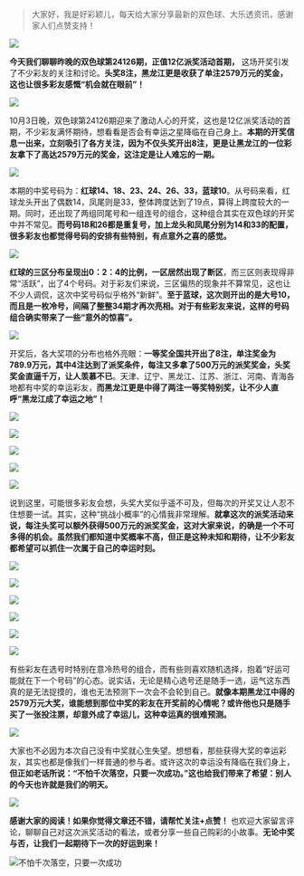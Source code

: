 > 大家好，我是好彩颖儿，每天给大家分享最新的双色球、大乐透资讯，感谢家人们点赞支持！


![](https://cdn.jsdelivr.net/gh/wangwenjie1314/PicCDN/2024-11-4/1730676125510-image.png)



**今天我们聊聊昨晚的双色球第24126期，正值12亿派奖活动首期，** 这场开奖引发了不少彩友的关注和讨论。**头奖8注，黑龙江更是收获了单注2579万元的奖金，这也让很多彩友感慨“机会就在眼前”！**

![](https://cdn.jsdelivr.net/gh/wangwenjie1314/PicCDN/2024-11-4/1730675993914-image.png)




10月3日晚，双色球第24126期迎来了激动人心的开奖，这也是12亿派奖活动的首期，不少彩友满怀期待，想看看是否会有幸运之星降临在自己身上。**本期的开奖信息一出来，立刻吸引了各方关注，因为不仅头奖开出8注，更是让黑龙江的一位彩友拿下了高达2579万元的奖金，这注定是让人难忘的一期。**

![](https://cdn.jsdelivr.net/gh/wangwenjie1314/PicCDN/2024-11-4/1730676068554-image.png)



本期的中奖号码为：**红球14、18、23、24、26、33，蓝球10**。从号码来看，红球龙头开出了偶数14，凤尾则是33，整体跨度达到了19点，算得上跨度较大的一期。同时，还出现了两组同尾号和一组连号的组合，这种组合其实在双色球的开奖中并不常见。**而号码18和26都是重复号，加上龙头和凤尾分别为14和33的配置，很多彩友也都觉得号码的安排有些特别，有点意外之喜的感觉。**

![](https://cdn.jsdelivr.net/gh/wangwenjie1314/PicCDN/2024-11-4/1730676059334-image.png)


**红球的三区分布呈现出0：2：4的比例，一区居然出现了断区**，而三区则表现得非常“活跃”，出了4个号码。对于彩友们来说，三区偏热的现象并不算常见，这也让不少人调侃，这次中奖号码似乎格外“新鲜”。**至于蓝球，这次则开出的是大号10，而且是一枚冷号，间隔了整整34期才再次亮相。对于有些彩友来说，这样的号码组合确实带来了一些“意外的惊喜”。**



![](https://cdn.jsdelivr.net/gh/wangwenjie1314/PicCDN/2024-11-4/1730676411095-image.png)



开奖后，各大奖项的分布也格外亮眼：**一等奖全国共开出了8注，单注奖金为789.9万元，其中4注达到了派奖条件，每注又多拿了500万元的派奖奖金，头奖奖金直逼千万，让人羡慕不已**。天津、辽宁、黑龙江、江苏、浙江、河南、青海各地都有中奖的幸运彩友，**而黑龙江更是中得了两注一等奖特别奖，让不少人直呼“黑龙江成了幸运之地”！**


![](https://cdn.jsdelivr.net/gh/wangwenjie1314/PicCDN/2024-11-4/1730676156659-image.png)


![](https://cdn.jsdelivr.net/gh/wangwenjie1314/PicCDN/2024-11-4/1730676164165-image.png)

![](https://cdn.jsdelivr.net/gh/wangwenjie1314/PicCDN/2024-11-4/1730676170342-image.png)

![](https://cdn.jsdelivr.net/gh/wangwenjie1314/PicCDN/2024-11-4/1730676177194-image.png)

![](https://cdn.jsdelivr.net/gh/wangwenjie1314/PicCDN/2024-11-4/1730676183976-image.png)


说到这里，可能很多彩友会想，头奖大奖似乎遥不可及，但每次的开奖又让人忍不住想要一试。其实，这种“挑战小概率”的心情我非常理解。**就拿这次的派奖活动来说，每注头奖可以额外获得500万元的派奖奖金，这对大家来说，的确是一个不可多得的机会。虽然我们都知道中奖概率不高，但正是这种未知和期待，让不少彩友都希望可以抓住一次属于自己的幸运时刻。**


![](https://cdn.jsdelivr.net/gh/wangwenjie1314/PicCDN/2024-11-4/1730676194365-image.png)

![](https://cdn.jsdelivr.net/gh/wangwenjie1314/PicCDN/2024-11-4/1730676200853-image.png)

![](https://cdn.jsdelivr.net/gh/wangwenjie1314/PicCDN/2024-11-4/1730676210049-image.png)

![](https://cdn.jsdelivr.net/gh/wangwenjie1314/PicCDN/2024-11-4/1730676215965-image.png)


![](https://cdn.jsdelivr.net/gh/wangwenjie1314/PicCDN/2024-11-4/1730676224605-image.png)


![](https://cdn.jsdelivr.net/gh/wangwenjie1314/PicCDN/2024-11-4/1730676235880-image.png)

有些彩友在选号时特别在意冷热号的组合，而有些则喜欢随机选择，抱着“好运可能就在下一个号码”的心态。说实话，无论是精心选号还是随手一选，运气这东西真的是无法捉摸的，谁也无法预测下一次会不会轮到自己。**就像本期黑龙江中得的2579万元大奖，谁能想到那位中奖的彩友在开奖前的心情呢？或许他也只是随手买了一张投注票，却意外成了幸运儿，这种幸运真的很难预测。**

![](https://cdn.jsdelivr.net/gh/wangwenjie1314/PicCDN/2024-11-4/1730675739034-image.png)

大家也不必因为本次自己没有中奖就心生失望。想想看，那些获得大奖的幸运彩友，其实也都是像我们一样普通的参与者。或许这次的幸运没有降临在我们身上，**但正如老话所说：“不怕千次落空，只要一次成功。”这也给我们带来了希望：别人的今天也许就是我们的明天。**


![](https://cdn.jsdelivr.net/gh/wangwenjie1314/PicCDN/2024-11-4/1730675782477-image.png)


**感谢大家的阅读！如果你觉得文章还不错，请帮忙关注+点赞！** 也欢迎大家留言评论，聊聊自己对这次派奖活动的看法，或者分享一些自己购彩的小故事。**无论中奖与否，让我们一起期待下一次的好运到来！**

![不怕千次落空，只要一次成功](https://cdn.jsdelivr.net/gh/wangwenjie1314/PicCDN/2024-11-4/1730676346620-image.png)



